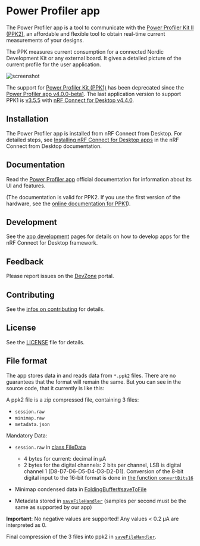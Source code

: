 # Power Profiler app

The Power Profiler app is a tool to communicate with the
[Power Profiler Kit II (PPK2)](https://www.nordicsemi.com/Software-and-tools/Development-Tools/Power-Profiler-Kit-2),
an affordable and flexible tool to obtain real-time current measurements of your
designs.

The PPK measures current consumption for a connected Nordic Development Kit or
any external board. It gives a detailed picture of the current profile for the
user application.

![screenshot](resources/screenshot.png)

The support for
[Power Profiler Kit (PPK1)](https://www.nordicsemi.com/Software-and-tools/Development-Tools/Power-Profiler-Kit)
has been deprecated since the
[Power Profiler app v4.0.0-beta1](https://github.com/NordicSemiconductor/pc-nrfconnect-ppk/blob/main/Changelog.md).
The last application version to support PPK1 is
[v3.5.5](https://github.com/NordicSemiconductor/pc-nrfconnect-ppk/blob/main/Changelog.md)
with
[nRF Connect for Desktop v4.4.0](https://github.com/NordicSemiconductor/pc-nrfconnect-launcher/blob/main/Changelog.md).

## Installation

The Power Profiler app is installed from nRF Connect from Desktop. For detailed
steps, see
[Installing nRF Connect for Desktop apps](https://docs.nordicsemi.com/bundle/nrf-connect-desktop/page/installing_apps.html)
in the nRF Connect from Desktop documentation.

## Documentation

Read the
[Power Profiler app](https://docs.nordicsemi.com/bundle/nrf-connect-ppk/page/index.html)
official documentation for information about its UI and features.

(The documentation is valid for PPK2. If you use the first version of the
hardware, see the
[online documentation for PPK1](https://docs.nordicsemi.com/bundle/ug_ppk/page/UG/ppk/PPK_user_guide_Intro.html)).

## Development

See the
[app development](https://nordicsemiconductor.github.io/pc-nrfconnect-docs/)
pages for details on how to develop apps for the nRF Connect for Desktop
framework.

## Feedback

Please report issues on the [DevZone](https://devzone.nordicsemi.com) portal.

## Contributing

See the
[infos on contributing](https://nordicsemiconductor.github.io/pc-nrfconnect-docs/contributing)
for details.

## License

See the [LICENSE](LICENSE) file for details.

## File format

The app stores data in and reads data from `*.ppk2` files. There are no
guarantees that the format will remain the same. But you can see in the source
code, that it currently is like this:

A ppk2 file is a zip compressed file, containing 3 files:

-   `session.raw`
-   `minimap.raw`
-   `metadata.json`

Mandatory Data:

-   `session.raw` in
    [class FileData](https://github.com/NordicSemiconductor/pc-nrfconnect-ppk/blob/6e4da637f07d5f6995d96362368c781b71b5bc61/src/globals.ts#L53-L112)

    -   4 bytes for current: decimal in μA
    -   2 bytes for the digital channels: 2 bits per channel, LSB is digital
        channel 1 (D8-D7-D6-D5-D4-D3-D2-D1). Conversion of the 8-bit digital
        input to the 16-bit format is done in
        [the function `convertBits16`](https://github.com/NordicSemiconductor/pc-nrfconnect-ppk/blob/6e4da637f07d5f6995d96362368c781b71b5bc61/src/utils/bitConversion.ts#L21)

-   Minimap condensed data in
    [FoldingBuffer#saveToFile](https://github.com/NordicSemiconductor/pc-nrfconnect-ppk/blob/6e4da637f07d5f6995d96362368c781b71b5bc61/src/utils/foldingBuffer.ts#L118-L128)
-   Metadata stored in
    [`saveFileHandler`](https://github.com/NordicSemiconductor/pc-nrfconnect-ppk/blob/6e4da637f07d5f6995d96362368c781b71b5bc61/src/utils/saveFileHandler.ts#L57-L60)
    (samples per second must be the same as supported by our app)

**Important**: No negative values are supported! Any values < 0.2 μA are
interpreted as 0.

Final compression of the 3 files into ppk2 in
[`saveFileHandler`](https://github.com/NordicSemiconductor/pc-nrfconnect-ppk/blob/6e4da637f07d5f6995d96362368c781b71b5bc61/src/utils/saveFileHandler.ts#L40).
